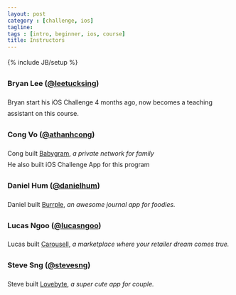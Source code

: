 ```yaml
---
layout: post
category : [challenge, ios]
tagline: 
tags : [intro, beginner, ios, course]
title: Instructors
---
```

{% include JB/setup %}

<style type="text/css">
  .view-pages .content a {
    border-bottom: 0px;
  }
  body {
    line-height: 180%;
  }
</style>

<p>
  <h3>Bryan Lee (<a href="https://twitter.com/leetucksing" target="_blank">@leetucksing</a>)</h3>
  Bryan start his iOS Challenge 4 months ago, now becomes a teaching assistant on this course.
</p>

<p>
  <h3>Cong Vo (<a href="https://twitter.com/athanhcong" target="_blank">@athanhcong</a>)</h3>
  Cong built <a href="https://itunes.apple.com/us/app/babygram-pregnancy-baby-journal/id563143651"  target="_blank">Babygram</a>,<i> a private network for family </i><br/>
    He also built iOS Challenge App for this program
</p>

<p>
  <h3>Daniel Hum (<a href="https://twitter.com/" target="_blank">@danielhum</a>)</h3>
  Daniel built <a href="http://burrple.com"  target="_blank">Burrple</a>, <i>an awesome journal app for foodies.</i>
</p>

<p>
  <h3>Lucas Ngoo (<a href="https://twitter.com/" target="_blank">@lucasngoo</a>)</h3>
  Lucas built <a href="http://carousell.com"  target="_blank">Carousell</a>, <i>a marketplace where your retailer dream comes true.</i>

</p>
<p>
  <h3>Steve Sng (<a href="https://twitter.com/" target="_blank">@stevesng</a>)</h3>
  Steve built <a href="http://lovebyte.us"  target="_blank">Lovebyte</a>, <i>a super cute app for couple.</i>
</p>